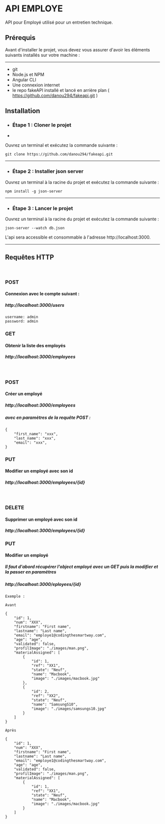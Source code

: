# API EMPLOYE

API pour Employé utilisé pour un entretien technique.

## Prérequis
Avant d'installer le projet, vous devez vous assurer d'avoir les éléments suivants installés sur votre machine :
***

- git
- Node.js et NPM
- Angular CLI
- Une connexion internet
- le repo fakeAPI installé et lancé en arrière plan ( https://github.com/danou294/fakeapi.git )

## Installation
- ### Étape 1 : Cloner le projet
-
Ouvrez un terminal et exécutez la commande suivante :

```
git clone https://github.com/danou294/fakeapi.git
```
***

- ### Étape 2 : Installer json server
Ouvrez un terminal à la racine du projet et exécutez la commande suivante :

```
npm install -g json-server
```

***

- ### Étape 3 : Lancer le projet
Ouvrez un terminal à la racine du projet et exécutez la commande suivante :

```
json-server --watch db.json
```

L'api sera accessible et consommable à l'adresse http://localhost:3000.
***

## Requêtes HTTP
<br>

### POST
#### Connexion avec le compte suivant :

##### http://localhost:3000/users
```
username: admin
password: admin
``` 
### GET
#### Obtenir la liste des employés
##### http://localhost:3000/employees

<br>

### POST
#### Créer un employé
##### http://localhost:3000/employees
##### avec en paramètres de la requête POST :

``` 
{
    "first_name": "xxx",
    "last_name": "xxx",
    "email": "xxx",
}
```

### PUT
#### Modifier un employé avec son id
##### http://localhost:3000/employees/{id}
<br>

### DELETE
#### Supprimer un employé avec son id
##### http://localhost:3000/employees/{id}


### PUT
#### Modifier un employé
##### Il faut d'abord récupérer l'object employé avec un GET puis la modifier et la passer en paramètres
##### http://localhost:3000/eployees/{id}

```
Exemple :

Avant

{
    "id": 1,
    "num": "XXX",
    "firstname": "First name",
    "lastname": "Last name",
    "email": "employe1@codingthesmartway.com",
    "age": "age",
    "validated": false,
    "profilImage": "./images/man.png",
    "materialAssigned": [
        {
            "id": 1,
            "ref": "XX1",
            "state": "Neuf",
            "name": "Macbook",
            "image": "./images/macbook.jpg"
        },
        {
            "id": 2,
            "ref": "XX2",
            "state": "Neuf",
            "name": "SamsungS10",
            "image": "./images/samsungs10.jpg"
        }
    ]
}

Après 

{
    "id": 1,
    "num": "XXX",
    "firstname": "First name",
    "lastname": "Last name",
    "email": "employe1@codingthesmartway.com",
    "age": "age",
    "validated": false,
    "profilImage": "./images/man.png",
    "materialAssigned": [
        {
            "id": 1,
            "ref": "XX1",
            "state": "Neuf",
            "name": "Macbook",
            "image": "./images/macbook.jpg"
        }
    ]
}



```
